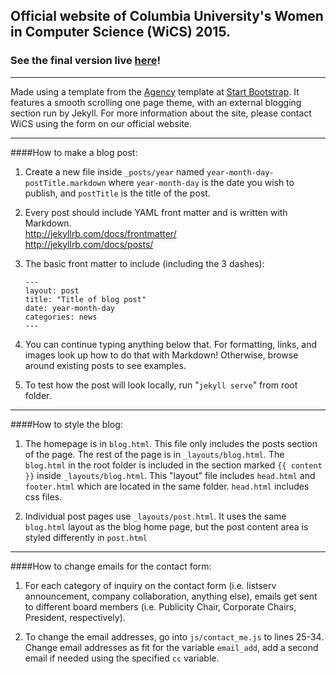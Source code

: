 ## Official website of Columbia University's Women in Computer Science (WiCS) 2015.
### See the final version live [here](http://www.cs.columbia.edu/wics/)!
***
Made using a template from the [Agency](http://startbootstrap.com/template-overviews/agency/) template at [Start Bootstrap](http://startbootstrap.com/).
It features a smooth scrolling one page theme, with an external blogging section run by Jekyll. For more information about the site, please contact WiCS using the form on our official website.

***
####How to make a blog post:
1. Create a new file inside `_posts/year` named `year-month-day-postTitle.markdown` where `year-month-day` is the date you wish to publish, and `postTitle` is the title of the post.
2. Every post should include YAML front matter and is written with Markdown.  
   http://jekyllrb.com/docs/frontmatter/  
   http://jekyllrb.com/docs/posts/
3. The basic front matter to include (including the 3 dashes):

    ```
    ---
    layout: post
    title: "Title of blog post"
    date: year-month-day
    categories: news
    ---
    ```

4. You can continue typing anything below that. For formatting, links, and images look up how to do that with Markdown! Otherwise, browse around existing posts to see examples.
5. To test how the post will look locally, run "`jekyll serve`" from root folder.
***
####How to style the blog:  
1. The homepage is in `blog.html`. This file only includes the posts section of the page. The rest of the page is in `_layouts/blog.html`. The `blog.html` in the root folder is included in the section marked `{{ content }}` inside `_layouts/blog.html`. This "layout" file includes `head.html` and `footer.html` which are located in the same folder. `head.html` includes css files.

2. Individual post pages use `_layouts/post.html`. It uses the same `blog.html` layout as the blog home page, but the post content area is styled differently in `post.html`
***
####How to change emails for the contact form:
1. For each category of inquiry on the contact form (i.e. listserv announcement, company collaboration, anything else), emails get sent to different board members (i.e. Publicity Chair, Corporate Chairs, President, respectively).

2. To change the email addresses, go into `js/contact_me.js` to lines 25-34. Change email addresses as fit for the variable `email_add`, add a second email if needed using the specified `cc` variable. 


